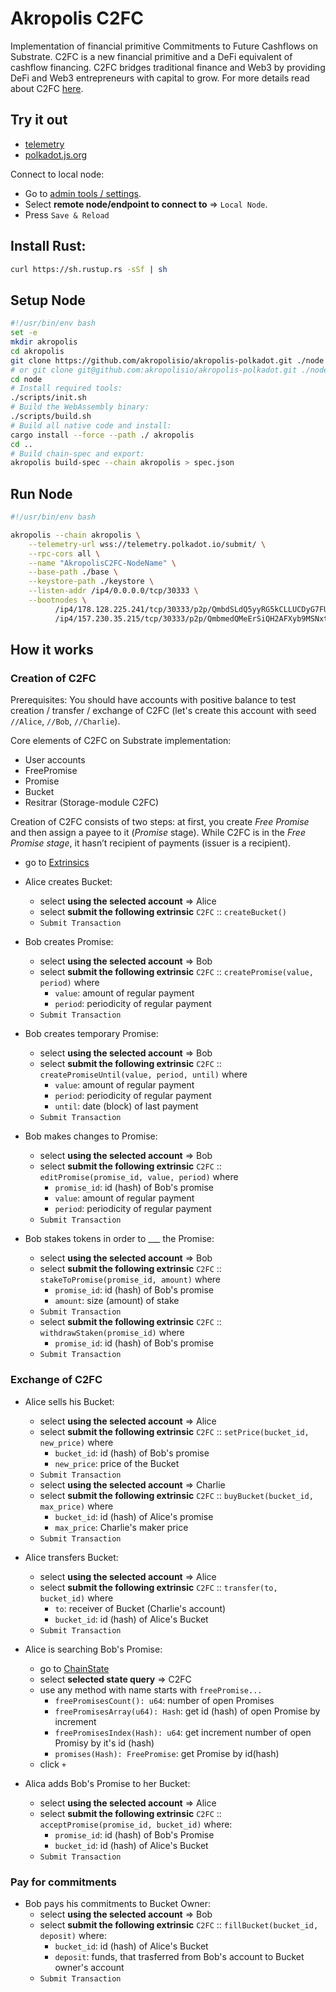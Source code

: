 # Akropolis C2FC

Implementation of financial primitive Commitments to Future Cashflows on Substrate. C2FC is a new financial primitive and a DeFi equivalent of cashflow financing. C2FC bridges traditional finance and Web3 by providing DeFi and Web3 entrepreneurs with capital to grow. For more details read about C2FC  [here](https://wiki.akropolis.io/c2fc/overview/).


## Try it out

- [telemetry](https://telemetry.polkadot.io/#/Akropolis)
- [polkadot.js.org](https://polkadot.js.org/apps/)

Connect to local node:
*  Go to [admin tools / settings](https://polkadot.js.org/apps/#/settings).
*  Select __remote node/endpoint to connect to__ => `Local Node`.
*  Press `Save & Reload`


## Install Rust:

```bash
curl https://sh.rustup.rs -sSf | sh
```


## Setup Node


```bash
#!/usr/bin/env bash
set -e
mkdir akropolis
cd akropolis
git clone https://github.com/akropolisio/akropolis-polkadot.git ./node
# or git clone git@github.com:akropolisio/akropolis-polkadot.git ./node
cd node
# Install required tools:
./scripts/init.sh
# Build the WebAssembly binary:
./scripts/build.sh
# Build all native code and install:
cargo install --force --path ./ akropolis
cd ..
# Build chain-spec and export:
akropolis build-spec --chain akropolis > spec.json
```


## Run Node


```bash
#!/usr/bin/env bash

akropolis --chain akropolis \
    --telemetry-url wss://telemetry.polkadot.io/submit/ \
    --rpc-cors all \
    --name "AkropolisC2FC-NodeName" \
    --base-path ./base \
    --keystore-path ./keystore \
    --listen-addr /ip4/0.0.0.0/tcp/30333 \
    --bootnodes \
          /ip4/178.128.225.241/tcp/30333/p2p/QmbdSLdQ5yyRG5kCLLUCDyG7FUwbqtHngRWCJyG6yULWax \
          /ip4/157.230.35.215/tcp/30333/p2p/QmbmedQMeErSiQH2AFXyb9MSNxtUNJAdH6CY6hWcdKuXJi
```


## How it works

### Creation of C2FC

Prerequisites:
You should have accounts with positive balance to test creation / transfer / exchange of C2FC (let's create this account with seed `//Alice`, `//Bob`, `//Charlie`).


Core elements of C2FC on Substrate implementation:

- User accounts
- FreePromise
- Promise
- Bucket
- Resitrar (Storage-module C2FC)

Creation of C2FC consists of two steps: at first, you create *Free Promise* and then assign a payee to it (*Promise* stage). While C2FC is in the *Free Promise stage*, it hasn’t recipient of payments (issuer is a recipient).



- go to [Extrinsics](https://polkadot.js.org/apps/#/extrinsics)
- Alice creates Bucket:
    - select __using the selected account__ => Alice
    - select __submit the following extrinsic__ `C2FC` :: `createBucket()`
    - `Submit Transaction`

- Bob creates Promise:
    - select __using the selected account__ => Bob
    - select __submit the following extrinsic__ `C2FC` :: `createPromise(value, period)` where
        - `value`: amount of regular payment
        - `period`: periodicity of regular payment
    - `Submit Transaction`


- Bob creates temporary Promise:
    - select __using the selected account__ => Bob
    - select __submit the following extrinsic__ `C2FC` :: `createPromiseUntil(value, period, until)` where
        - `value`: amount of regular payment
        - `period`: periodicity of regular payment
        - `until`: date (block) of last payment
    - `Submit Transaction`

- Bob makes changes to Promise:
    - select __using the selected account__ => Bob
    - select __submit the following extrinsic__ `C2FC` :: `editPromise(promise_id, value, period)` where
        - `promise_id`: id (hash) of Bob's promise
        - `value`: amount of regular payment
        - `period`: periodicity of regular payment
    - `Submit Transaction`

- Bob stakes tokens in order to ___ the Promise:
    - select __using the selected account__ => Bob
    - select __submit the following extrinsic__ `C2FC` :: `stakeToPromise(promise_id, amount)` where
        - `promise_id`: id (hash) of Bob's promise
        - `amount`: size (amount) of stake
    - `Submit Transaction`
    - select __submit the following extrinsic__ `C2FC` :: `withdrawStaken(promise_id)` where
        - `promise_id`: id (hash) of Bob's promise
    - `Submit Transaction`

### Exchange of C2FC

- Alice sells his Bucket:
    - select __using the selected account__ => Alice
    - select __submit the following extrinsic__ `C2FC` :: `setPrice(bucket_id, new_price)` where
        - `bucket_id`: id (hash) of Bob's promise
        - `new_price`: price of the Bucket
    - `Submit Transaction`
    - select __using the selected account__ => Charlie
    - select __submit the following extrinsic__ `C2FC` :: `buyBucket(bucket_id, max_price)` where
        - `bucket_id`: id (hash) of Alice's promise
        - `max_price`: Charlie's maker price
    - `Submit Transaction`
- Alice transfers Bucket:
    - select __using the selected account__ => Alice
    - select __submit the following extrinsic__ `C2FC` :: `transfer(to, bucket_id)` where
        - `to`: receiver of Bucket (Charlie's account)
        - `bucket_id`: id (hash) of Alice's Bucket
    - `Submit Transaction`

- Alice is searching Bob's Promise:
    - go to [ChainState](https://polkadot.js.org/apps/#/chainstate)
    - select __selected state query__ => C2FC
    - use any method with name starts with `freePromise...`
        - `freePromisesCount(): u64`: number of open Promises
        - `freePromisesArray(u64): Hash`: get id (hash) of open Promise by increment
        - `freePromisesIndex(Hash): u64`: get increment number of open Promisy by it's id (hash)
        - `promises(Hash): FreePromise`: get Promise by id(hash)
    - click `+`

- Alica adds Bob's Promise to her Bucket:
    - select __using the selected account__ => Alice
    - select __submit the following extrinsic__ `C2FC` :: `acceptPromise(promise_id, bucket_id)` where:
        - `promise_id`: id (hash) of Bob's Promise
        - `bucket_id`: id (hash) of Alice's Bucket
    - `Submit Transaction`

### Pay for commitments

- Bob pays his commitments to Bucket Owner:
    - select __using the selected account__ => Bob
    - select __submit the following extrinsic__ `C2FC` :: `fillBucket(bucket_id, deposit)` where:
        - `bucket_id`: id (hash) of Alice's Bucket
        - `deposit`: funds, that trasferred from Bob's account to Bucket owner's account
    - `Submit Transaction`
